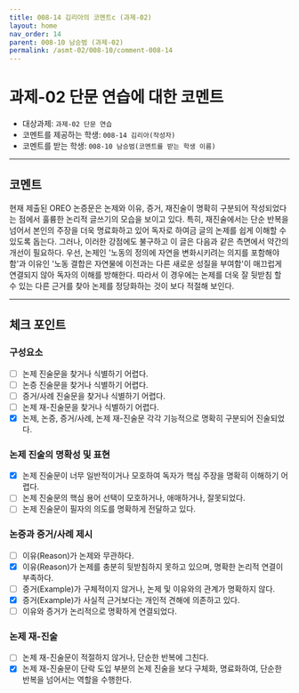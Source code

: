 ```yaml
---
title: 008-14 김리아의 코멘트c (과제-02) 
layout: home
nav_order: 14
parent: 008-10 남승범 (과제-02)
permalink: /asmt-02/008-10/comment-008-14
---
```


# 과제-02 단문 연습에 대한 코멘트

- 대상과제: `과제-02 단문 연습`
- 코멘트를 제공하는 학생: `008-14 김리아(작성자)` 
- 코멘트를 받는 학생: `008-10 남승범(코멘트를 받는 학생 이름)` 

---

## 코멘트
현재 제출된 OREO 논증문은 논제와 이유, 증거, 재진술이 명확히 구분되어 작성되었다는 점에서 훌륭한 논리적 글쓰기의 모습을 보이고 있다. 특히, 재진술에서는 단순 반복을 넘어서 본인의 주장을 더욱 명료화하고 있어 독자로 하여금 글의 논제를 쉽게 이해할 수 있도록 돕는다. 그러나, 이러한 강점에도 불구하고 이 글은 다음과 같은 측면에서 약간의 개선이 필요하다. 우선, 논제인 '노동의 정의에 자연을 변화시키려는 의지를 포함해야함'과 이유인 '노동 결합은 자연물에 이전과는 다른 새로운 성질을 부여함'이 매끄럽게 연결되지 않아 독자의 이해를 방해한다. 따라서 이 경우에는 논제를 더욱 잘 뒷받침 할 수 있는 다른 근거를 찾아 논제를 정당화하는 것이 보다 적절해 보인다.

---

## 체크 포인트

### **구성요소**
- [ ] 논제 진술문을 찾거나 식별하기 어렵다.
- [ ] 논증 진술문을 찾거나 식별하기 어렵다.
- [ ] 증거/사례 진술문을 찾거나 식별하기 어렵다.
- [ ] 논제 재-진술문을 찾거나 식별하기 어렵다.
- [x] 논제, 논증, 증거/사례, 논제 재-진술문 각각 기능적으로 명확히 구분되어 진술되었다.

### **논제 진술의 명확성 및 표현**  
- [x] 논제 진술문이 너무 일반적이거나 모호하여 독자가 핵심 주장을 명확히 이해하기 어렵다.  
- [ ] 논제 진술문의 핵심 용어 선택이 모호하거나, 애매하거나, 잘못되었다.  
- [ ] 논제 진술문이 필자의 의도를 명확하게 전달하고 있다.  

### **논증과 증거/사례 제시**  
- [ ] 이유(Reason)가 논제와 무관하다.
- [x] 이유(Reason)가 논제를 충분히 뒷받침하지 못하고 있으며, 명확한 논리적 연결이 부족하다.  
- [ ] 증거(Example)가 구체적이지 않거나, 논제 및 이유와의 관계가 명확하지 않다. 
- [x] 증거(Example)가 사실적 근거보다는 개인적 견해에 의존하고 있다.  
- [ ] 이유와 증거가 논리적으로 명확하게 연결되었다.  

### **논제 재-진술**  
- [ ] 논제 재-진술문이 적절하지 않거나, 단순한 반복에 그친다.   
- [x] 논제 재-진술문이 단락 도입 부분의 논제 진술을 보다 구체화, 명료화하여, 단순한 반복을 넘어서는 역할을 수행한다.  
